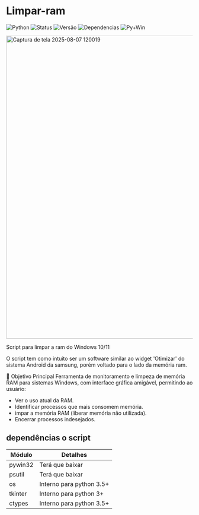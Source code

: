 # Limpar-ram

![Python](https://img.shields.io/badge/Python-3.8+-blue?logo=python&logoColor=white)
![Status](https://img.shields.io/badge/Status-Ativo-brightgreen)
![Versão](https://img.shields.io/badge/Versão-1.0-blue)
![Dependencias](https://img.shields.io/badge/dependencies-2-brightgreen)
![Py+Win](https://img.shields.io/badge/Python%203.11.7%20%7C%20Windows%2011-✔-brightgreen?logo=python&logoColor=white)

<img width="979" height="817" alt="Captura de tela 2025-08-07 120019" src="https://github.com/user-attachments/assets/99b02ce4-a8d5-4748-a707-92330cad9449" />


Script para limpar a ram do Windows 10/11

O script tem como intuito ser um software similar ao widget 'Otimizar' do sistema Android da samsung, porém voltado para 
o lado da memória ram.


🎯 Objetivo Principal
Ferramenta de monitoramento e limpeza de memória RAM para sistemas Windows, com interface gráfica amigável, permitindo ao usuário:

- Ver o uso atual da RAM.
- Identificar processos que mais consomem memória.
- impar a memória RAM (liberar memória não utilizada).
- Encerrar processos indesejados.


## dependências o script

| Módulo | Detalhes |
| -- | -- |
| pywin32 | Terá que baixar |
| psutil | Terá que baixar |
| os | Interno para python 3.5+ |
| tkinter | Interno para python 3+ |
| ctypes | Interno para python 3.5+ |
